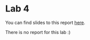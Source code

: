 # Lab 4  

You can find slides to this report [here](https://drive.google.com/open?id=16bVzsIX_gkopk2UzTqHKQ3a4azeVLmGDld4GF_v9nEc).  

There is no report for this lab :)
